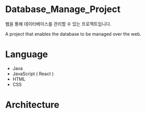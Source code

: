 # Database_Manage_Project
웹을 통해 데이터베이스를 관리할 수 있는 프로젝트입니다.

A project that enables the database to be managed over the web.

# Language
* Java
* JavaScript ( React )
* HTML
* CSS

# Architecture
